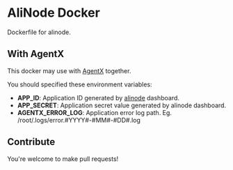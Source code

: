 # AliNode Docker

Dockerfile for alinode.

## With AgentX

This docker may use with [AgentX](https://github.com/aliyun-node/agentx) together.

You should specified these environment variables:

- **APP_ID**: Application ID generated by [alinode](http://alinode.aliyun.com/) dashboard.
- **APP_SECRET**: Application secret value generated by alinode dashboard.
- **AGENTX_ERROR_LOG**: Application error log path. Eg. /root/.logs/error.#YYYY#-#MM#-#DD#.log

## Contribute

You're welcome to make pull requests!
